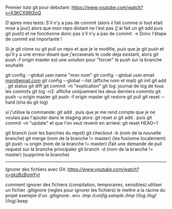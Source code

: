 Premier tuto git pour debutant:
https://www.youtube.com/watch?v=X3KCX99I2pQ

D'apres mes tests:
S'il n'y a pas de commit (alors il fait comme si tout etait mise a jour)
alors que mon repo distant ne l'est pas (j'ai fait un git add puis git push)
et ne fonctionne donc pas s'il n'y a pas de commit.
-> Donc l'étape de commit est importante !

Si je git clone ou git pull un repo
et que je le modifie, puis que je git push et qu'il y a une erreur
disant que j'ecraserais le code deja existant,
alors git push -f origin master est une solution pour "forcer" le push
sur la branche souhaité.

git config --global user.name "mon nom"
git config --global user.email mon@email.com
git config --global --list (affiche nom et mail)
git init
git add .
git status
git diff
git commit -m "explication"
git log: journal de log de tous les commits
git log -n2: affiche uniquement les deux derniers commits
git push -u origin master
git push -f origin master
git restore
git pull
git reset --hard (sha du git log)

si j'utilise la commande: git add .
puis que je me rend compte que je ne voulais pas l'ajouter dans le staging
alors: git reset
si git add . puis git commit -m "update"
et que l'on veut revenir en arriere: git reset HEAD~1

git branch (voir les banches du repot)
git checkout -b (nom de la nouvelle branche)
git merge (nom de la branche != master) (les fusionne localement)
git push -u origin (nom de la branche != master) (fait une demande de pull request 
    sur la branche principale)
git branch -d (nom de la branche != master) (supprime la branche)

----------------------------------------------------------------------------------

Ignorer des fichiers avec Git:
https://www.youtube.com/watch?v=gkzBzBomYyI

comment ignorer des fichiers (compilation, temporaires, sensibles)
utiliser un fichier .gitignore (regles pour ignorer les fichiers)
le mettre a la racine du projet
exemple d'un .gitignore:
.env
*.tmp
/config.sample
/tmp
!/log
/log/*
!/log/.keep